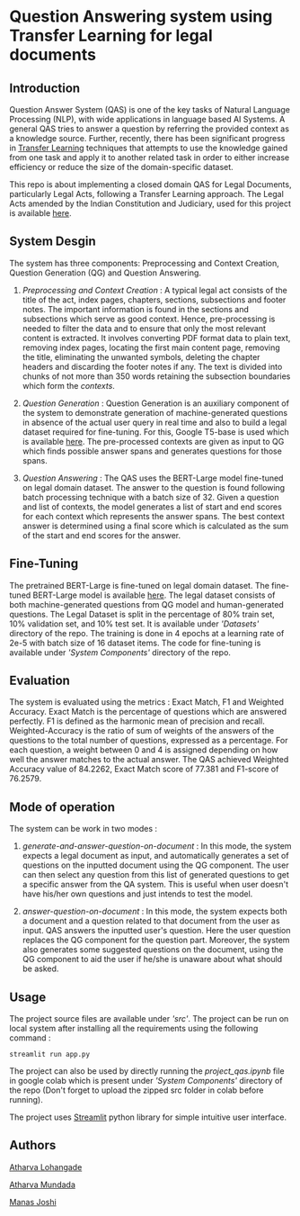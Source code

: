 # Question Answering system using Transfer Learning for legal documents

## Introduction

Question Answer System (QAS) is one of the key tasks of Natural Language Processing (NLP), with wide applications in language based AI Systems. A general QAS tries to answer a question by referring the provided context as a knowledge source. Further, recently, there has been significant progress in [Transfer Learning](https://en.wikipedia.org/wiki/Transfer_learning) techniques that attempts to use the knowledge gained from one task and apply it to another related task in order to either increase efficiency or reduce the size of the domain-specific dataset.

This repo is about implementing a closed domain QAS for Legal Documents, particularly Legal Acts, following a Transfer Learning approach. The Legal Acts amended by the Indian Constitution and Judiciary, used for this project is available [here](https://www.indiacode.nic.in/).

## System Desgin

The system has three components: Preprocessing and Context Creation, Question Generation (QG) and Question Answering.

1. *Preprocessing and Context Creation* : A typical legal act consists of the title of the act, index pages, chapters, sections, subsections and footer notes. The important information is found in the sections and subsections which serve as good context. Hence, pre-processing is needed to filter the data and to ensure that only the most relevant content is extracted. It involves converting PDF format data to plain text, removing index pages, locating the first main content page, removing the title, eliminating the unwanted symbols, deleting the chapter headers and discarding the footer notes if any. The text is divided into chunks of not more than 350 words retaining the subsection boundaries which form the *contexts*.

2. *Question Generation* : Question Generation is an auxiliary component of the system to demonstrate generation of machine-generated questions in absence of the actual user query in real time and also to build a legal dataset required for fine-tuning. For this, Google T5-base is used which is available [here](https://huggingface.co/mrm8488/t5-base-finetuned-squadv2). The pre-processed contexts are given as input to QG which finds possible answer spans and generates questions for those spans.

3. *Question Answering* :  The QAS uses the BERT-Large model fine-tuned on legal domain dataset. The answer to the question is found following batch processing technique with a batch size of 32. Given a question and list of contexts, the model generates a list of start and end scores for each context which represents the answer spans. The best context answer is determined using a final score which is calculated as the sum of the start and end scores for the answer.

## Fine-Tuning

The pretrained BERT-Large is fine-tuned on legal domain dataset. The fine-tuned BERT-Large model is available [here](https://huggingface.co/atharvamundada99/bert-large-question-answering-finetuned-legal). The legal dataset consists of both machine-generated questions from QG model and human-generated questions. The Legal Dataset is split in the percentage of 80% train set, 10% validation set, and 10% test set. It is available under *'Datasets'* directory of the repo. The training is done in 4 epochs at a learning rate of 2e-5 with batch size of 16 dataset items. The code for fine-tuning is available under *'System Components'* directory of the repo.

## Evaluation

The system is evaluated using the metrics : Exact Match, F1 and Weighted Accuracy. Exact Match is the percentage of questions which are answered perfectly. F1 is defined as the harmonic mean of precision and recall. Weighted-Accuracy is the ratio of sum of weights of the answers of the questions to the total number of questions, expressed as a percentage. For each question, a weight between 0 and 4 is assigned depending on how well the answer matches to the actual answer. The QAS achieved Weighted Accuracy value of 84.2262, Exact Match score of 77.381 and F1-score of 76.2579.

## Mode of operation

The system can be work in two modes :

1. *generate-and-answer-question-on-document* : In this mode, the system expects a legal document as input, and automatically generates a set of questions on the inputted document using the QG component. The user can then select any question from this list of generated questions to get a specific answer from the QA system. This is useful when user doesn't have his/her own questions and just intends to test the model.

2. *answer-question-on-document* : In this mode, the system expects both a document and a question related to that document from the user as input. QAS answers the inputted user's question. Here the user question replaces the QG component for the question part. Moreover, the system also generates some suggested questions on the document, using the QG component to aid the user if he/she is unaware about what should be asked.

## Usage

The project source files are available under *'src'*. The project can be run on local system after installing all the requirements using the following command :

    streamlit run app.py

The project can also be used by directly running the *project_qas.ipynb* file in google colab which is present under *'System Components'* directory of the repo (Don't forget to upload the zipped src folder in colab before running).

The project uses [Streamlit](https://streamlit.io/) python library for simple intuitive user interface.

## Authors

[Atharva Lohangade](https://github.com/athlohangade/)

[Atharva Mundada](https://github.com/atharvamundada99)

[Manas Joshi](https://github.com/manasjoshi76)